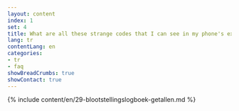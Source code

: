 ```yaml
---
layout: content
index: 1
set: 4
title: What are all these strange codes that I can see in my phone's exposure log?
lang: tr
contentLang: en
categories:
- tr
- faq
showBreadCrumbs: true
showContact: true
---
```

{% include content/en/29-blootstellingslogboek-getallen.md %}
